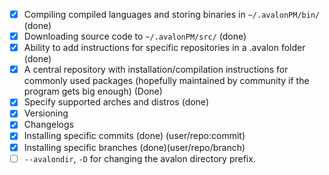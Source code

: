 - [x] Compiling compiled languages and storing binaries in `~/.avalonPM/bin/` (done)
- [x] Downloading source code to `~/.avalonPM/src/` (done)
- [x] Ability to add instructions for specific repositories in a .avalon folder (done)
- [x] A central repository with installation/compilation instructions for commonly used packages 
    (hopefully maintained by community if the program gets big enough) (Done)
- [x] Specify supported arches and distros (done)
- [x] Versioning
- [x] Changelogs
- [x] Installing specific commits (done) (user/repo:commit)
- [x] Installing specific branches (done)(user/repo/branch)
- [ ] `--avalondir`, `-D` for changing the avalon directory prefix.
